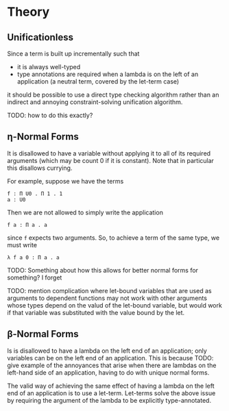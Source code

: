 # Theory

## Unificationless

Since a term is built up incrementally such that

- it is always well-typed
- type annotations are required when a lambda is on the left of an application
  (a neutral term, covered by the let-term case)

it should be possible to use a direct type checking algorithm rather than an
indirect and annoying constraint-solving unification algorithm.

TODO: how to do this exactly?

## η-Normal Forms

It is disallowed to have a variable without applying it to all of its required
arguments (which may be count 0 if it is constant). Note that in particular this
disallows currying.

For example, suppose we have the terms

```
f : Π U0 . Π 1 . 1
a : U0
```

Then we are not allowed to simply write the application

```
f a : Π a . a
```

since `f` expects two arguments. So, to achieve a term of the same type, we must
write

```
λ f a 0 : Π a . a
```

TODO: Something about how this allows for better normal forms for something? I
forget

TODO: mention complication where let-bound variables that are used as arguments
to dependent functions may not work with other arguments whose types depend on
the valud of the let-bound variable, but would work if that variable was
substituted with the value bound by the let.

## β-Normal Forms

Is is disallowed to have a lambda on the left end of an application; only
variables can be on the left end of an application. This is because TODO: give
example of the annoyances that arise when there are lambdas on the left-hand
side of an application, having to do with unique normal forms.

The valid way of achieving the same effect of having a lambda on the left end of
an application is to use a let-term. Let-terms solve the above issue by
requiring the argument of the lambda to be explicitly type-annotated.

